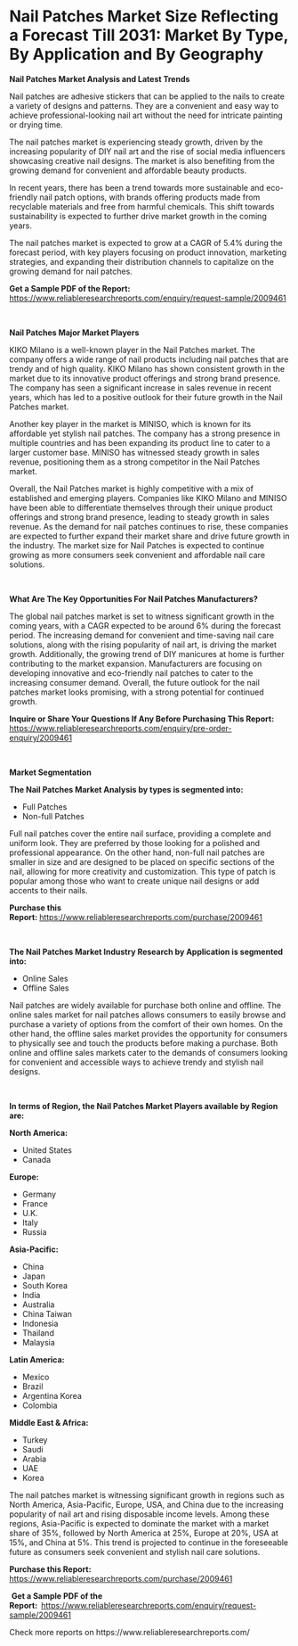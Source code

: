 <p><h1>Nail Patches Market Size Reflecting a Forecast Till 2031: Market By Type, By Application and By Geography</h1></p><p><strong>Nail Patches Market Analysis and Latest Trends</strong></p>
<p><p>Nail patches are adhesive stickers that can be applied to the nails to create a variety of designs and patterns. They are a convenient and easy way to achieve professional-looking nail art without the need for intricate painting or drying time.</p><p>The nail patches market is experiencing steady growth, driven by the increasing popularity of DIY nail art and the rise of social media influencers showcasing creative nail designs. The market is also benefiting from the growing demand for convenient and affordable beauty products.</p><p>In recent years, there has been a trend towards more sustainable and eco-friendly nail patch options, with brands offering products made from recyclable materials and free from harmful chemicals. This shift towards sustainability is expected to further drive market growth in the coming years.</p><p>The nail patches market is expected to grow at a CAGR of 5.4% during the forecast period, with key players focusing on product innovation, marketing strategies, and expanding their distribution channels to capitalize on the growing demand for nail patches.</p></p>
<p><strong>Get a Sample PDF of the Report:&nbsp;</strong> <a href="https://www.reliableresearchreports.com/enquiry/request-sample/2009461">https://www.reliableresearchreports.com/enquiry/request-sample/2009461</a></p>
<p>&nbsp;</p>
<p><strong>Nail Patches Major Market Players</strong></p>
<p><p>KIKO Milano is a well-known player in the Nail Patches market. The company offers a wide range of nail products including nail patches that are trendy and of high quality. KIKO Milano has shown consistent growth in the market due to its innovative product offerings and strong brand presence. The company has seen a significant increase in sales revenue in recent years, which has led to a positive outlook for their future growth in the Nail Patches market.</p><p>Another key player in the market is MINISO, which is known for its affordable yet stylish nail patches. The company has a strong presence in multiple countries and has been expanding its product line to cater to a larger customer base. MINISO has witnessed steady growth in sales revenue, positioning them as a strong competitor in the Nail Patches market.</p><p>Overall, the Nail Patches market is highly competitive with a mix of established and emerging players. Companies like KIKO Milano and MINISO have been able to differentiate themselves through their unique product offerings and strong brand presence, leading to steady growth in sales revenue. As the demand for nail patches continues to rise, these companies are expected to further expand their market share and drive future growth in the industry. The market size for Nail Patches is expected to continue growing as more consumers seek convenient and affordable nail care solutions.</p></p>
<p>&nbsp;</p>
<p><strong>What Are The Key Opportunities For Nail Patches Manufacturers?</strong></p>
<p><p>The global nail patches market is set to witness significant growth in the coming years, with a CAGR expected to be around 6% during the forecast period. The increasing demand for convenient and time-saving nail care solutions, along with the rising popularity of nail art, is driving the market growth. Additionally, the growing trend of DIY manicures at home is further contributing to the market expansion. Manufacturers are focusing on developing innovative and eco-friendly nail patches to cater to the increasing consumer demand. Overall, the future outlook for the nail patches market looks promising, with a strong potential for continued growth.</p></p>
<p><strong>Inquire or Share Your Questions If Any Before Purchasing This Report:</strong> <a href="https://www.reliableresearchreports.com/enquiry/pre-order-enquiry/2009461">https://www.reliableresearchreports.com/enquiry/pre-order-enquiry/2009461</a></p>
<p>&nbsp;</p>
<p><strong>Market Segmentation</strong></p>
<p><strong>The Nail Patches Market Analysis by types is segmented into:</strong></p>
<p><ul><li>Full Patches</li><li>Non-full Patches</li></ul></p>
<p><p>Full nail patches cover the entire nail surface, providing a complete and uniform look. They are preferred by those looking for a polished and professional appearance. On the other hand, non-full nail patches are smaller in size and are designed to be placed on specific sections of the nail, allowing for more creativity and customization. This type of patch is popular among those who want to create unique nail designs or add accents to their nails.</p></p>
<p><strong>Purchase this Report:&nbsp;</strong><a href="https://www.reliableresearchreports.com/purchase/2009461">https://www.reliableresearchreports.com/purchase/2009461</a></p>
<p>&nbsp;</p>
<p><strong>The Nail Patches Market Industry Research by Application is segmented into:</strong></p>
<p><ul><li>Online Sales</li><li>Offline Sales</li></ul></p>
<p><p>Nail patches are widely available for purchase both online and offline. The online sales market for nail patches allows consumers to easily browse and purchase a variety of options from the comfort of their own homes. On the other hand, the offline sales market provides the opportunity for consumers to physically see and touch the products before making a purchase. Both online and offline sales markets cater to the demands of consumers looking for convenient and accessible ways to achieve trendy and stylish nail designs.</p></p>
<p>&nbsp;</p>
<p><strong>In terms of Region, the Nail Patches Market Players available by Region are:</strong></p>
<p>
    <p> <strong> North America: </strong>
        <ul>
            <li>United States</li>
            <li>Canada</li>
        </ul>
        </p> 
    <p> <strong> Europe: </strong>
        <ul>
            <li>Germany</li>
            <li>France</li>
            <li>U.K.</li>
            <li>Italy</li>
            <li>Russia</li>
        </ul>
        </p> 
    <p> <strong> Asia-Pacific: </strong>
        <ul>
            <li>China</li>
            <li>Japan</li>
            <li>South Korea</li>
            <li>India</li>
            <li>Australia</li>
            <li>China Taiwan</li>
            <li>Indonesia</li>
            <li>Thailand</li>
            <li>Malaysia</li>
        </ul>
        </p> 
    <p> <strong> Latin America: </strong>
        <ul>
            <li>Mexico</li>
            <li>Brazil</li>
            <li>Argentina Korea</li>
            <li>Colombia</li>
        </ul>
        </p> 
    <p> <strong> Middle East & Africa: </strong>
        <ul>
            <li>Turkey</li>
            <li>Saudi</li>
            <li>Arabia</li>
            <li>UAE</li>
            <li>Korea</li>
        </ul>
    </p>
    </p>
<p><p>The nail patches market is witnessing significant growth in regions such as North America, Asia-Pacific, Europe, USA, and China due to the increasing popularity of nail art and rising disposable income levels. Among these regions, Asia-Pacific is expected to dominate the market with a market share of 35%, followed by North America at 25%, Europe at 20%, USA at 15%, and China at 5%. This trend is projected to continue in the foreseeable future as consumers seek convenient and stylish nail care solutions.</p></p>
<p><strong>Purchase this Report: </strong><a href="https://www.reliableresearchreports.com/purchase/2009461">https://www.reliableresearchreports.com/purchase/2009461</a></p>
<p>&nbsp;<strong>Get a Sample PDF of the Report:&nbsp;&nbsp;</strong><a href="https://www.reliableresearchreports.com/enquiry/request-sample/2009461">https://www.reliableresearchreports.com/enquiry/request-sample/2009461</a></p>
<p><strong></strong></p>
<p>Check more reports on https://www.reliableresearchreports.com/</p>